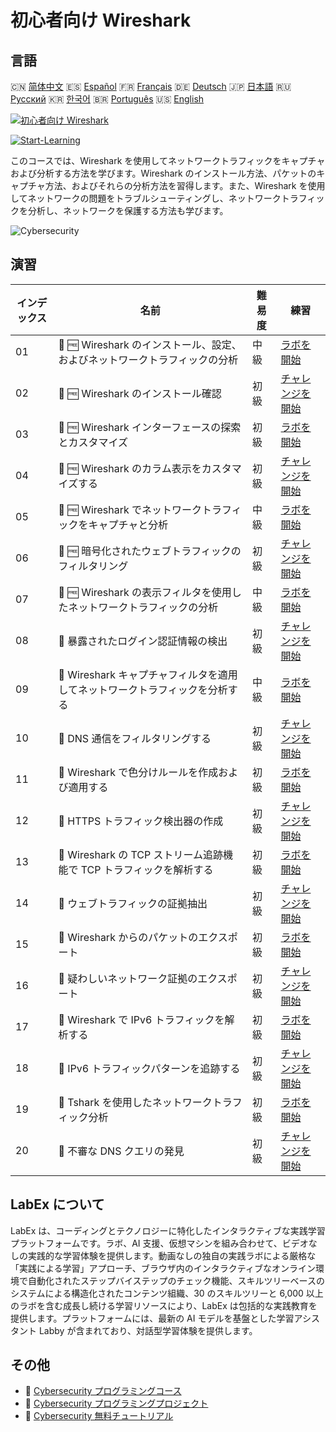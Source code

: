 # 初心者向け Wireshark

## 言語

🇨🇳 [简体中文](README_zh.md) 🇪🇸 [Español](README_es.md) 🇫🇷 [Français](README_fr.md) 🇩🇪 [Deutsch](README_de.md) 🇯🇵 [日本語](README_ja.md) 🇷🇺 [Русский](README_ru.md) 🇰🇷 [한국어](README_ko.md) 🇧🇷 [Português](README_pt.md) 🇺🇸 [English](README.md) 

[![初心者向け Wireshark](https://cover-creator.labex.io/wireshark-for-beginners.png?lang=ja)](https://labex.io/ja/courses/wireshark-for-beginners)

[![Start-Learning](https://img.shields.io/badge/Start-Learning-whitesmoke?style=for-the-badge)](https://labex.io/ja/courses/wireshark-for-beginners)

このコースでは、Wireshark を使用してネットワークトラフィックをキャプチャおよび分析する方法を学びます。Wireshark のインストール方法、パケットのキャプチャ方法、およびそれらの分析方法を習得します。また、Wireshark を使用してネットワークの問題をトラブルシューティングし、ネットワークトラフィックを分析し、ネットワークを保護する方法も学びます。

![Cybersecurity](https://img.shields.io/badge/Cybersecurity-whitesmoke?style=for-the-badge&logo=cybersecurity)


## 演習

|   インデックス | 名前                                                                         | 難易度   | 練習                                                                                                                                                 |
|----------------|------------------------------------------------------------------------------|----------|------------------------------------------------------------------------------------------------------------------------------------------------------|
|             01 | 📖 🆓 Wireshark のインストール、設定、およびネットワークトラフィックの分析   | 中級     | <a target='_blank' href='https://labex.io/ja/tutorials/wireshark-install-configure-and-analyze-network-traffic-with-wireshark-415947'>ラボを開始</a> |
|             02 | 🎯 🆓 Wireshark のインストール確認                                           | 初級     | <a target='_blank' href='https://labex.io/ja/tutorials/wireshark-verify-wireshark-installation-548783'>チャレンジを開始</a>                          |
|             03 | 📖 🆓 Wireshark インターフェースの探索とカスタマイズ                         | 初級     | <a target='_blank' href='https://labex.io/ja/tutorials/wireshark-explore-and-customize-wireshark-interface-415949'>ラボを開始</a>                    |
|             04 | 🎯 🆓 Wireshark のカラム表示をカスタマイズする                               | 初級     | <a target='_blank' href='https://labex.io/ja/tutorials/wireshark-customize-wireshark-column-display-548785'>チャレンジを開始</a>                     |
|             05 | 📖 🆓 Wireshark でネットワークトラフィックをキャプチャと分析                 | 中級     | <a target='_blank' href='https://labex.io/ja/tutorials/wireshark-capture-and-analyze-network-traffic-with-wireshark-415956'>ラボを開始</a>           |
|             06 | 🎯 🆓 暗号化されたウェブトラフィックのフィルタリング                         | 初級     | <a target='_blank' href='https://labex.io/ja/tutorials/wireshark-filter-encrypted-web-traffic-548806'>チャレンジを開始</a>                           |
|             07 | 📖 🆓 Wireshark の表示フィルタを使用したネットワークトラフィックの分析       | 中級     | <a target='_blank' href='https://labex.io/ja/tutorials/wireshark-analyze-network-traffic-with-wireshark-display-filters-415944'>ラボを開始</a>       |
|             08 | 🎯  暴露されたログイン認証情報の検出                                         | 初級     | <a target='_blank' href='https://labex.io/ja/tutorials/wireshark-find-exposed-login-credentials-548820'>チャレンジを開始</a>                         |
|             09 | 📖  Wireshark キャプチャフィルタを適用してネットワークトラフィックを分析する | 中級     | <a target='_blank' href='https://labex.io/ja/tutorials/wireshark-apply-wireshark-capture-filters-for-network-traffic-analysis-415940'>ラボを開始</a> |
|             10 | 🎯  DNS 通信をフィルタリングする                                             | 初級     | <a target='_blank' href='https://labex.io/ja/tutorials/wireshark-filter-dns-communications-548826'>チャレンジを開始</a>                              |
|             11 | 📖  Wireshark で色分けルールを作成および適用する                             | 初級     | <a target='_blank' href='https://labex.io/ja/tutorials/wireshark-create-and-apply-colorizing-rules-in-wireshark-415941'>ラボを開始</a>               |
|             12 | 🎯  HTTPS トラフィック検出器の作成                                           | 初級     | <a target='_blank' href='https://labex.io/ja/tutorials/wireshark-create-https-traffic-detector-548831'>チャレンジを開始</a>                          |
|             13 | 📖  Wireshark の TCP ストリーム追跡機能で TCP トラフィックを解析する         | 初級     | <a target='_blank' href='https://labex.io/ja/tutorials/wireshark-analyze-tcp-traffic-with-wireshark-follow-tcp-stream-feature-415946'>ラボを開始</a> |
|             14 | 🎯  ウェブトラフィックの証拠抽出                                             | 初級     | <a target='_blank' href='https://labex.io/ja/tutorials/wireshark-extract-web-traffic-evidence-548842'>チャレンジを開始</a>                           |
|             15 | 📖  Wireshark からのパケットのエクスポート                                   | 初級     | <a target='_blank' href='https://labex.io/ja/tutorials/wireshark-export-packets-from-wireshark-415945'>ラボを開始</a>                                |
|             16 | 🎯  疑わしいネットワーク証拠のエクスポート                                   | 初級     | <a target='_blank' href='https://labex.io/ja/tutorials/wireshark-export-suspicious-network-evidence-548847'>チャレンジを開始</a>                     |
|             17 | 📖  Wireshark で IPv6 トラフィックを解析する                                 | 初級     | <a target='_blank' href='https://labex.io/ja/tutorials/wireshark-analyze-ipv6-traffic-with-wireshark-415950'>ラボを開始</a>                          |
|             18 | 🎯  IPv6 トラフィックパターンを追跡する                                      | 初級     | <a target='_blank' href='https://labex.io/ja/tutorials/wireshark-track-ipv6-traffic-patterns-548851'>チャレンジを開始</a>                            |
|             19 | 📖  Tshark を使用したネットワークトラフィック分析                            | 初級     | <a target='_blank' href='https://labex.io/ja/tutorials/wireshark-use-tshark-for-network-traffic-analysis-415942'>ラボを開始</a>                      |
|             20 | 🎯  不審な DNS クエリの発見                                                  | 初級     | <a target='_blank' href='https://labex.io/ja/tutorials/wireshark-uncover-suspicious-dns-queries-548854'>チャレンジを開始</a>                         |

## LabEx について

LabEx は、コーディングとテクノロジーに特化したインタラクティブな実践学習プラットフォームです。ラボ、AI 支援、仮想マシンを組み合わせて、ビデオなしの実践的な学習体験を提供します。動画なしの独自の実践ラボによる厳格な「実践による学習」アプローチ、ブラウザ内のインタラクティブなオンライン環境で自動化されたステップバイステップのチェック機能、スキルツリーベースのシステムによる構造化されたコンテンツ組織、30 のスキルツリーと 6,000 以上のラボを含む成長し続ける学習リソースにより、LabEx は包括的な実践教育を提供します。プラットフォームには、最新の AI モデルを基盤とした学習アシスタント Labby が含まれており、対話型学習体験を提供します。

## その他

- 🔗 [Cybersecurity プログラミングコース](https://github.com/labex-labs/awesome-programming-courses)
- 🔗 [Cybersecurity プログラミングプロジェクト](https://github.com/labex-labs/awesome-programming-projects)
- 🔗 [Cybersecurity 無料チュートリアル](https://github.com/labex-labs/cybersecurity-free-tutorials)

